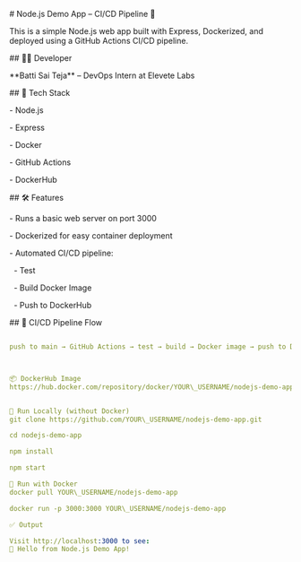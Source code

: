 \# Node.js Demo App – CI/CD Pipeline 🚀



This is a simple Node.js web app built with Express, Dockerized, and deployed using a GitHub Actions CI/CD pipeline.



\## 👨‍💻 Developer

\*\*Batti Sai Teja\*\* – DevOps Intern at Elevete Labs



\## 🔧 Tech Stack

\- Node.js

\- Express

\- Docker

\- GitHub Actions

\- DockerHub



\## 🛠️ Features

\- Runs a basic web server on port 3000

\- Dockerized for easy container deployment

\- Automated CI/CD pipeline:

&nbsp; - Test

&nbsp; - Build Docker Image

&nbsp; - Push to DockerHub



\## 🔁 CI/CD Pipeline Flow

```yaml

push to main → GitHub Actions → test → build → Docker image → push to DockerHub



📦 DockerHub Image
https://hub.docker.com/repository/docker/YOUR\_USERNAME/nodejs-demo-app


🚀 Run Locally (without Docker)
git clone https://github.com/YOUR\_USERNAME/nodejs-demo-app.git

cd nodejs-demo-app

npm install

npm start

🐳 Run with Docker
docker pull YOUR\_USERNAME/nodejs-demo-app

docker run -p 3000:3000 YOUR\_USERNAME/nodejs-demo-app

✅ Output

Visit http://localhost:3000 to see:
🚀 Hello from Node.js Demo App!



